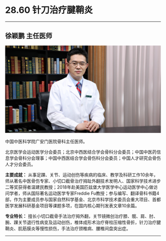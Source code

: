 # 28.60 针刀治疗腱鞘炎

---

## 徐颖鹏 主任医师

![1685687071268](image/c28_060/1685687071268.png)

中国中医科学院广安门医院骨科主任医师。

北京医学会运动医学分会委员；北京中西医结合学会骨科分会委员；中国中医药信息学会骨科分会理事；中国中西医结合学会骨伤科分会委员；中国人才研究会骨伤人才分会委员。

**主要成就：** 从事足踝、关节、运动创伤等疾病的临床、教学及科研工作10余年，师从著名中医骨伤专家、小切口截骨治疗拇趾外翻技术发明人、国家科学技术进步二等奖获得者温建民教授；2018年赴美国匹兹堡大学医学中心运动医学中心做访问学者，师从国际著名运动医学专家Freddie Fu教授；参与编写、翻译骨科书籍4部，作为主要成员参与国家自然科学基金、北京市科学技术委员会重大项目、首都医学发展科研基金项目等课题多项，在国内核心期刊发表文章10余篇。

**专业特长：** 擅长小切口截骨手法治疗拇外翻，关节镜微创治疗膝、髋、肩、肘、腕、踝关节退行性病变及运动创伤，椎体成形术治疗脊柱压缩性骨折，针刀治疗腱鞘炎、肌筋膜炎等慢性损伤，手法治疗颈椎病、腰椎间盘突出症。

---
